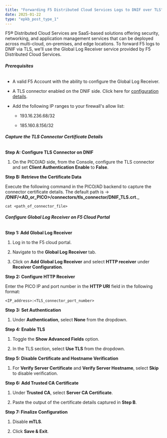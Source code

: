 ```yaml
---
title: "Forwarding F5 Distributed Cloud Services Logs to DNIF over TLS"
date: 2025-01-22
type: "epkb_post_type_1"
---
```


F5® Distributed Cloud Services are SaaS-based solutions offering security, networking, and application management services that can be deployed across multi-cloud, on-premises, and edge locations. To forward F5 logs to DNIF via TLS, we'll use the Global Log Receiver service provided by F5 Distributed Cloud Services.

###### **Prerequisites**

- A valid F5 Account with the ability to configure the Global Log Receiver.

- A TLS connector enabled on the DNIF side. Click here for [configuration details](https://www.dnif.it/en/kb/tls).

- Add the following IP ranges to your firewall's allow list:
    - 193.16.236.68/32
    
    - 185.160.8.156/32

###### **Capture the TLS Connector Certificate Details**  
  

**Step A: Configure TLS Connector on DNIF**

1. On the PICO/AD side, from the Console, configure the TLS connector and set **Client Authentication Enable** to **False**.

**Step B: Retrieve the Certificate Data**

Execute the following command in the PICO/AD backend to capture the connector certificate details. The default path is -> **/DNIF/&lt;AD_or_PICO&gt;/connectors/tls_connector/DNIF_TLS.crt**._

```
cat <path_of_connector_file>
```

###### **Configure Global Log Receiver on F5 Cloud Portal**

**Step 1: Add Global Log Receiver**

1. Log in to the F5 cloud portal.

3. Navigate to the **Global Log Receiver** tab.

5. Click on **Add Global Log Receiver** and select **HTTP receiver** under **Receiver Configuration**.

**Step 2: Configure HTTP Receiver**

Enter the PICO IP and port number in the **HTTP URI** field in the following format:

```
<IP_address>:<TLS_connector_port_number>
```

**Step 3: Set Authentication**

1. Under **Authentication**, select **None** from the dropdown.

**Step 4: Enable TLS**

1. Toggle the **Show Advanced Fields** option.

3. In the TLS section, select **Use TLS** from the dropdown.

**Step 5: Disable Certificate and Hostname Verification**

1. For **Verify Server Certificate** and **Verify Server Hostname**, select **Skip** to disable verification.

**Step 6: Add Trusted CA Certificate**

1. Under **Trusted CA**, select **Server CA Certificate**.

3. Paste the output of the certificate details captured in **Step B**.

**Step 7: Finalize Configuration**

1. Disable **mTLS**.

3. Click **Save & Exit**.
